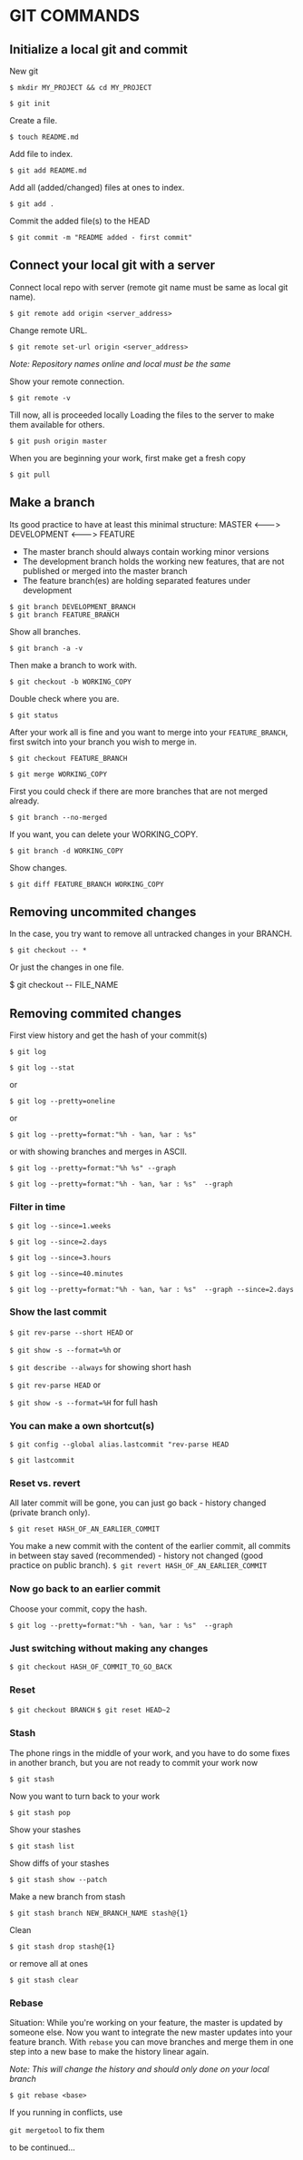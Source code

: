 
# GIT COMMANDS 

## Initialize a local git and commit
New git

`$ mkdir MY_PROJECT && cd MY_PROJECT`

`$ git init`


Create a file.

`$ touch README.md`


Add file to index.

`$ git add README.md`


Add all (added/changed) files at ones to index.

`$ git add .`


Commit the added file(s) to the HEAD

`$ git commit -m "README added - first commit"`


## Connect your local git with a server
Connect local repo with server (remote git name must be same as local git name).

`$ git remote add origin <server_address>`


Change remote URL.

`$ git remote set-url origin <server_address>`

*Note: Repository names online and local must be the same*

Show your remote connection.

`$ git remote -v`



Till now, all is proceeded locally
Loading the files to the server to make them available for others.

`$ git push origin master`


When you are beginning your work, first make get a fresh copy

`$ git pull`


## Make a branch
Its good practice to have at least this minimal structure: MASTER <---> DEVELOPMENT <---> FEATURE

  * The master branch should always contain working minor versions
  * The development branch holds the working new features, that are not published or merged into the master branch
  * The feature branch(es) are holding separated features under development


``` shell
$ git branch DEVELOPMENT_BRANCH
$ git branch FEATURE_BRANCH
```


Show all branches.

`$ git branch -a -v`


Then make a branch to work with.

`$ git checkout -b WORKING_COPY`


Double check where you are.

`$ git status`


After your work all is fine and you want to merge into your `FEATURE_BRANCH`, first switch into your branch you wish to merge in.

`$ git checkout FEATURE_BRANCH`

`$ git merge WORKING_COPY`


First you could check if there are more branches that are not merged already.

`$ git branch --no-merged`


If you want, you can delete your WORKING_COPY.

`$ git branch -d WORKING_COPY`

Show changes.

`$ git diff FEATURE_BRANCH WORKING_COPY`

## Removing  uncommited changes
In the case, you try want to remove all untracked changes in your BRANCH.

`$ git checkout -- *`

Or just the changes in one file.

$ git checkout -- FILE_NAME

## Removing  commited changes
First view history and get the hash of your commit(s)

`$ git log`

`$ git log --stat`

or

`$ git log --pretty=oneline`

or

`$ git log --pretty=format:"%h - %an, %ar : %s"`

or with showing branches and merges in ASCII.

`$ git log --pretty=format:"%h %s" --graph`

`$ git log --pretty=format:"%h - %an, %ar : %s"  --graph`



### Filter in time
`$ git log --since=1.weeks`

`$ git log --since=2.days`

`$ git log --since=3.hours`

`$ git log --since=40.minutes`

`$ git log --pretty=format:"%h - %an, %ar : %s"  --graph --since=2.days`


### Show the last commit
`$ git rev-parse --short HEAD` or 

`$ git show -s --format=%h` or

`$ git describe --always` for showing short hash

`$ git rev-parse HEAD` or 

`$ git show -s --format=%H` for full hash


### You can make a own shortcut(s)
`$ git config --global alias.lastcommit "rev-parse HEAD`

`$ git lastcommit`

### Reset vs. revert
All later commit will be gone, you can just go back - history changed (private branch only).

`$ git reset HASH_OF_AN_EARLIER_COMMIT` 

You make a new commit with the content of the earlier commit, all commits in between stay saved (recommended) - history not changed (good practice on public branch).
`$ git revert HASH_OF_AN_EARLIER_COMMIT` 

### Now go back to an earlier commit
Choose your commit, copy the hash.

`$ git log --pretty=format:"%h - %an, %ar : %s"  --graph`


### Just switching without making any changes
`$ git checkout HASH_OF_COMMIT_TO_GO_BACK`


### Reset
`$ git checkout BRANCH`
`$ git reset HEAD~2`


### Stash
The phone rings in the middle of your work, and you have to do some fixes in another branch, but you are not ready to commit your work now

`$ git stash`

Now you want to turn back to your work

`$ git stash pop`


Show your stashes

`$ git stash list`


Show diffs of your stashes

`$ git stash show --patch`

Make a new branch from stash

`$ git stash branch NEW_BRANCH_NAME stash@{1}`

Clean

`$ git stash drop stash@{1}`

or remove all at ones

`$ git stash clear`


### Rebase
Situation: While you're working on your feature, the master is updated by someone else.
Now you want to integrate the new master updates into your feature branch.
With `rebase` you can move branches and merge them in one step into a new base to make the history linear again. 

*Note: This will change the history and should only done on your local branch*

`$ git rebase <base>`


If you running in conflicts, use 

`git mergetool` to fix them




to be continued...


















